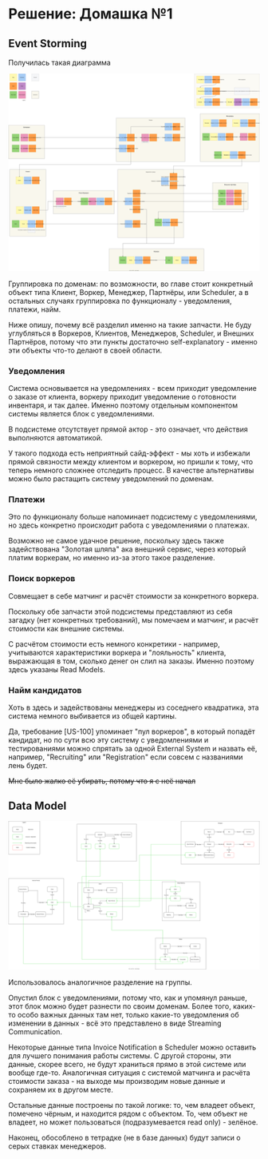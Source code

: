 # Решение: Домашка №1

## Event Storming

Получилась такая диаграмма

![event_storming.svg](./materials/event_storming.svg)

Группировка по доменам: по возможности, во главе стоит конкретный объект типа Клиент,
Воркер, Менеджер, Партнёры, или Scheduler,
а в остальных случаях группировка по функционалу - уведомления, платежи, найм.

Ниже опишу, почему всё разделил именно на такие запчасти.
Не буду углубляться в Воркеров, Клиентов, Менеджеров, Scheduler, и Внешних Партнёров,
потому что эти пункты достаточно self-explanatory - именно эти объекты что-то делают в своей области.

### Уведомления

Система основывается на уведомлениях - всем приходит уведомление о заказе от клиента,
воркеру приходит уведомление о готовности инвентаря, и так далее.
Именно поэтому отдельным компонентом системы является блок с уведомлениями.

В подсистеме отсутствует прямой актор - это означает, что действия выполняются автоматикой.

У такого подхода есть неприятный сайд-эффект - мы хоть и избежали прямой связности между клиентом и воркером,
но пришли к тому, что теперь немного сложнее отследить процесс.
В качестве альтернативы можно было растащить систему уведомлений по доменам.

### Платежи

Это по функционалу больше напоминает подсистему с уведомлениями,
но здесь конкретно происходит работа с уведомлениями о платежах.

Возможно не самое удачное решение, поскольку здесь также задействована
"Золотая шляпа" ака внешний сервис, через который платим воркерам,
но именно из-за этого такое разделение.

### Поиск воркеров

Совмещает в себе матчинг и расчёт стоимости за конкретного воркера.

Поскольку обе запчасти этой подсистемы представляют из себя загадку (нет конкретных требований),
мы помечаем и матчинг, и расчёт стоимости как внешние системы.

С расчётом стоимости есть немного конкретики - например,
учитываются характеристики воркера и "лояльность" клиента,
выражающая в том, сколько денег он слил на заказы.
Именно поэтому здесь указаны Read Models.

### Найм кандидатов

Хоть в здесь и задействованы менеджеры из соседнего квадратика,
эта система немного выбивается из общей картины.

Да, требование [US-100] упоминает "пул воркеров", в который попадёт кандидат,
но по сути всю эту систему с уведомлениями и тестированиями можно спрятать за одной External System
и назвать её, например, "Recruiting" или "Registration" если совсем с названиями лень будет.

~~Мне было жалко её убирать, потому что я с неё начал~~

## Data Model

![data_model.svg](./materials/data_model.svg)

Использовалось аналогичное разделение на группы.

Опустил блок с уведомлениями, потому что, как и упомянул раньше, этот блок можно будет разнести по своим доменам.
Более того, каких-то особо важных данных там нет,
только какие-то уведомления об изменении в данных - всё это представлено в виде Streaming Communication.

Некоторые данные типа Invoice Notification в Scheduler можно оставить
для лучшего понимания работы системы. С другой стороны, эти данные, скорее всего,
не будут храниться прямо в этой системе или вообще где-то.
Аналогичная ситуация с системой матчинга и расчёта стоимости заказа - на выходе
мы производим новые данные и сохраняем их в другом месте.

Остальные данные построены по такой логике: то, чем владеет объект, помечено чёрным, и находится рядом с объектом.
То, чем объект не владеет, но может пользоваться (подразумевается read only) - зелёное.

Наконец, обособлено в тетрадке (не в базе данных) будут записи о серых ставках менеджеров.

